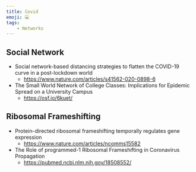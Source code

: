 ```yaml
---
title: Covid
emoji: 💻
tags:
    - Networks
---
```


## Social Network
* Social network-based distancing strategies to flatten the COVID-19 curve in a post-lockdown world
    - https://www.nature.com/articles/s41562-020-0898-6
* The Small World Network of College Classes: Implications for Epidemic Spread on a University Campus
    - https://osf.io/6kuet/


## Ribosomal Frameshifting
* Protein-directed ribosomal frameshifting temporally regulates gene expression
    - https://www.nature.com/articles/ncomms15582
* The Role of programmed-1 Ribosomal Frameshifting in Coronavirus Propagation 
    - https://pubmed.ncbi.nlm.nih.gov/18508552/